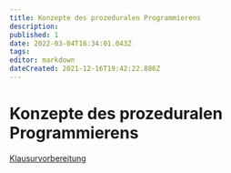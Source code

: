 ```yaml
---
title: Konzepte des prozeduralen Programmierens
description: 
published: 1
date: 2022-03-04T16:34:01.043Z
tags: 
editor: markdown
dateCreated: 2021-12-16T19:42:22.886Z
---
```


# Konzepte des prozeduralen Programmierens
[Klausurvorbereitung](/fom/semester-1/prozeduales-programmieren/klausurvorbereitung)